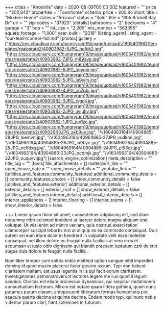 +++
cities = "Knoxville"
date = 2020-08-09T00:00:00Z
featured = ""
price = "200,840"
properties = "Townhome"
schema_price = 200.84
short_title = "Modern Home"
states = "Arizona"
status = "Sold"
title = "905 Brickell Bay Dr"
url = ""
zip-codes = "37923"
[details]
bathrooms = "2"
bedrooms = "4"
garage = "3"
hoa = ""
lot_size = "2,205"
mls_number = "562355"
square_footage = "1,000"
year_built = "2018"
[listing_agent]
listing_agent = "our-team/connor-full.md"
[photos]
gallery = ["https://res.cloudinary.com/hungryram19/image/upload/v1605401982/templates/realestate2/40903982-8JPG_ncfdk2.jpg", "https://res.cloudinary.com/hungryram19/image/upload/v1605401982/templates/realestate2/40903982-7JPG_m89avp.jpg", "https://res.cloudinary.com/hungryram19/image/upload/v1605401982/templates/realestate2/40903982-6JPG_oeyqiq.jpg", "https://res.cloudinary.com/hungryram19/image/upload/v1605401982/templates/realestate2/40903982-5JPG_la9yjm.jpg", "https://res.cloudinary.com/hungryram19/image/upload/v1605401982/templates/realestate2/40903982-4JPG_cn7pbr.jpg", "https://res.cloudinary.com/hungryram19/image/upload/v1605401982/templates/realestate2/40903982-3JPG_tvgojj.jpg", "https://res.cloudinary.com/hungryram19/image/upload/v1605401982/templates/realestate2/40903982-2JPG_uvjukv.jpg", "https://res.cloudinary.com/hungryram19/image/upload/v1605401982/templates/realestate2/40903982-1JPG_tun1zc.jpg", "https://res.cloudinary.com/hungryram19/image/upload/v1605401982/templates/realestate2/40902643JPG_akb9uv.jpg", "/v1604963164/40904885-28JPG_luemvn.jpg", "/v1604963164/40904885-27JPG_vudkmi.jpg", "/v1604963164/40904885-26JPG_iu0byn.jpg", "/v1604963164/40904885-25JPG_ne6dxg.jpg", "/v1604963164/40904885-24JPG_pl53cx.jpg", "/v1604963164/40904885-23JPG_pcdmjk.jpg", "/v1604963164/40904885-22JPG_ouquvv.jpg"]
[search_engine_optimization]
meta_description = ""
title_tag = ""
[tools]
file_attachments = []
matterport_link = ""
open_house_date = ""
open_house_details = ""
youtube_link = ""
[utilities_and_features.community_features]
additional_community_details = []
community_features_choice = []
show_community_details = false
[utilities_and_features.exterior]
additional_exterior_details = []
exterior_details = []
exterior_roof = []
show_exterior_details = false
[utilities_and_features.interior_details]
additional_interior_details = []
interior_appliances = []
interior_flooring = []
interior_rooms = []
show_interior_details = false

+++
Lorem ipsum dolor sit amet, consectetuer adipiscing elit, sed diam nonummy nibh euismod tincidunt ut laoreet dolore magna aliquam erat volutpat. Ut wisi enim ad minim veniam, quis nostrud exerci tation ullamcorper suscipit lobortis nisl ut aliquip ex ea commodo consequat. Duis autem vel eum iriure dolor in hendrerit in vulputate velit esse molestie consequat, vel illum dolore eu feugiat nulla facilisis at vero eros et accumsan et iusto odio dignissim qui blandit praesent luptatum zzril delenit augue duis dolore te feugait nulla facilisi.

Nam liber tempor cum soluta nobis eleifend option congue nihil imperdiet doming id quod mazim placerat facer possim assum. Typi non habent claritatem insitam; est usus legentis in iis qui facit eorum claritatem. Investigationes demonstraverunt lectores legere me lius quod ii legunt saepius. Claritas est etiam processus dynamicus, qui sequitur mutationem consuetudium lectorum. Mirum est notare quam littera gothica, quam nunc putamus parum claram, anteposuerit litterarum formas humanitatis per seacula quarta decima et quinta decima. Eodem modo typi, qui nunc nobis videntur parum clari, fiant sollemnes in futurum.